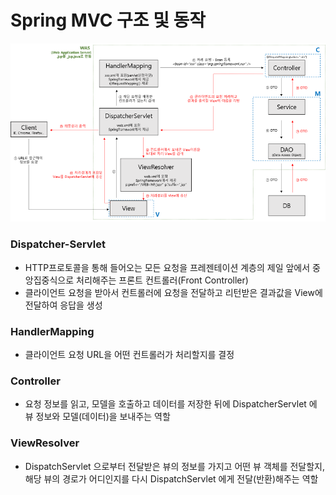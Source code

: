 # Spring MVC 구조 및 동작

![](./spring_기본구조.png)

### Dispatcher-Servlet

* HTTP프로토콜을 통해 들어오는 모든 요청을 프레젠테이션 계층의 제일 앞에서 중앙집중식으로 처리해주는 프론트 컨트롤러(Front Controller)
* 클라이언트 요청을 받아서 컨트롤러에 요청을 전달하고 리턴받은 결과값을 View에 전달하여 응답을 생성

### HandlerMapping

* 클라이언트 요청 URL을 어떤 컨트롤러가 처리할지를 결정

### Controller

*  요청 정보를 읽고, 모델을 호출하고 데이터를 저장한 뒤에 DispatcherServlet 에 뷰 정보와 모델(데이터)을 보내주는 역할

### ViewResolver

* DispatchServlet 으로부터 전달받은 뷰의 정보를 가지고 어떤 뷰 객체를 전달할지, 해당 뷰의 경로가 어디인지를 다시 DispatchServlet 에게 전달(반환)해주는 역할


